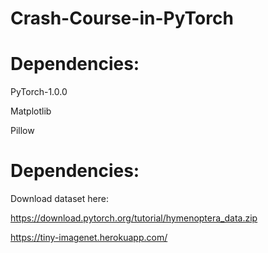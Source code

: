 # Crash-Course-in-PyTorch

# Dependencies:
PyTorch-1.0.0

Matplotlib

Pillow

# Dependencies:
Download dataset here: 

https://download.pytorch.org/tutorial/hymenoptera_data.zip

https://tiny-imagenet.herokuapp.com/
